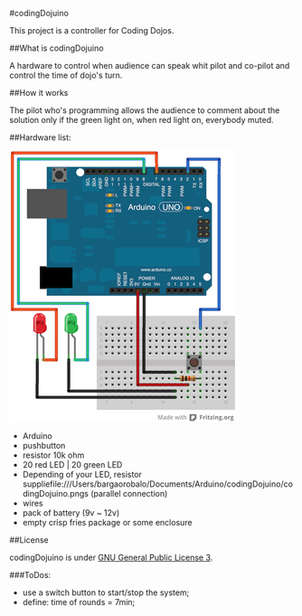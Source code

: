 #codingDojuino

This project is a controller for Coding Dojos. 

##What is codingDojuino

A hardware to control when audience can speak whit pilot and co-pilot and control the time of dojo's turn. 

##How it works

The pilot who's programming allows the audience to comment about the solution only if the green light on, when red light on, everybody muted.

##Hardware list:

![Breadboard](codingDojuino.png)

- Arduino
- pushbutton
- resistor 10k ohm
- 20 red LED | 20 green LED
- Depending of your LED, resistor suppliefile:///Users/bargaorobalo/Documents/Arduino/codingDojuino/codingDojuino.pngs (parallel connection)
- wires
- pack of battery (9v ~ 12v)
- empty crisp fries package or some enclosure


##License

codingDojuino is under [GNU General Public License 3](http://www.gnu.org/licenses/gpl-3.0.html).

###ToDos:
- use a switch button to start/stop the system;
- define: time of rounds = 7min;
